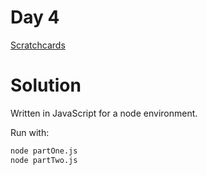# Day 4
[Scratchcards](https://adventofcode.com/2023/day/4)

# Solution

Written in JavaScript for a node environment.

Run with:
```bash
node partOne.js
node partTwo.js
```